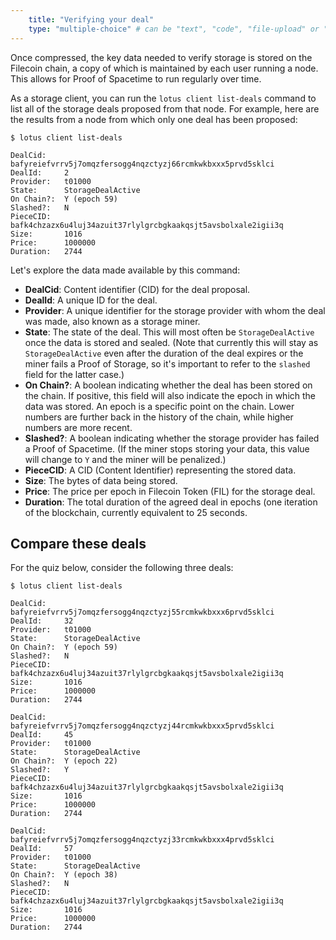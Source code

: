 ```yaml
---
    title: "Verifying your deal"
    type: "multiple-choice" # can be "text", "code", "file-upload" or "multiple-choice"
---
```


Once compressed, the key data needed to verify storage is stored on the Filecoin chain, a copy of which is maintained by each user running a node. This allows for Proof of Spacetime to run regularly over time.

As a storage client, you can run the `lotus client list-deals` command to list all of the storage deals proposed from that node. For example, here are the results from a node from which only one deal has been proposed:

```
$ lotus client list-deals

DealCid:	bafyreiefvrrv5j7omqzfersogg4nqzctyzj66rcmkwkbxxx5prvd5sklci
DealId:		2
Provider: 	t01000
State:		StorageDealActive
On Chain?:	Y (epoch 59)
Slashed?:	N
PieceCID:	bafk4chzazx6u4luj34azuit37rlylgrcbgkaakqsjt5avsbolxale2igii3q
Size:		1016
Price:		1000000
Duration:	2744
```

Let's explore the data made available by this command:
- **DealCid**: Content identifier (CID) for the deal proposal.
- **DealId**: A unique ID for the deal.
- **Provider**: A unique identifier for the storage provider with whom the deal was made, also known as a storage miner.
- **State**: The state of the deal. This will most often be `StorageDealActive` once the data is stored and sealed. (Note that currently this will stay as `StorageDealActive` even after the duration of the deal expires or the miner fails a Proof of Storage, so it's important to refer to the `slashed` field for the latter case.)
- **On Chain?**: A boolean indicating whether the deal has been stored on the chain. If positive, this field will also indicate the epoch in which the data was stored. An epoch is a specific point on the chain. Lower numbers are further back in the history of the chain, while higher numbers are more recent.
- **Slashed?**: A boolean indicating whether the storage provider has failed a Proof of Spacetime. (If the miner stops storing your data, this value will change to `Y` and the miner will be penalized.)
- **PieceCID**: A CID (Content Identifier) representing the stored data.
- **Size**: The bytes of data being stored.
- **Price**: The price per epoch in Filecoin Token (FIL) for the storage deal.
- **Duration**: The total duration of the agreed deal in epochs (one iteration of the blockchain, currently equivalent to 25 seconds.

## Compare these deals

For the quiz below, consider the following three deals:

```
$ lotus client list-deals

DealCid:	bafyreiefvrrv5j7omqzfersogg4nqzctyzj55rcmkwkbxxx6prvd5sklci
DealId:		32
Provider: 	t01000
State:		StorageDealActive
On Chain?:	Y (epoch 59)
Slashed?:	N
PieceCID:	bafk4chzazx6u4luj34azuit37rlylgrcbgkaakqsjt5avsbolxale2igii3q
Size:		1016
Price:		1000000
Duration:	2744

DealCid:	bafyreiefvrrv5j7omqzfersogg4nqzctyzj44rcmkwkbxxx5prvd5sklci
DealId:		45
Provider: 	t01000
State:		StorageDealActive
On Chain?:	Y (epoch 22)
Slashed?:	Y
PieceCID:	bafk4chzazx6u4luj34azuit37rlylgrcbgkaakqsjt5avsbolxale2igii3q
Size:		1016
Price:		1000000
Duration:	2744

DealCid:	bafyreiefvrrv5j7omqzfersogg4nqzctyzj33rcmkwkbxxx4prvd5sklci
DealId:		57
Provider: 	t01000
State:		StorageDealActive
On Chain?:	Y (epoch 38)
Slashed?:	N
PieceCID:	bafk4chzazx6u4luj34azuit37rlylgrcbgkaakqsjt5avsbolxale2igii3q
Size:		1016
Price:		1000000
Duration:	2744
```

